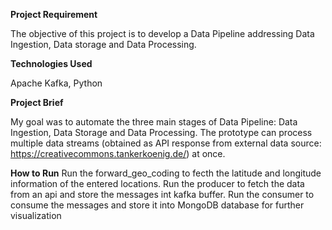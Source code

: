 **Project Requirement**

The objective of this project is to develop a Data Pipeline addressing Data Ingestion, Data storage and Data Processing.

**Technologies Used**

Apache Kafka, Python

**Project Brief**

My goal was to automate the three main stages of Data Pipeline: Data Ingestion, Data Storage and Data Processing.
The prototype can process multiple data streams (obtained as API response from external data source: https://creativecommons.tankerkoenig.de/) at once.

**How to Run**
Run the forward_geo_coding to fecth the latitude and longitude information of the entered locations.
Run the producer to fetch the data from an api and store the messages int kafka buffer.
Run the consumer to consume the messages and store it into MongoDB database for further visualization
